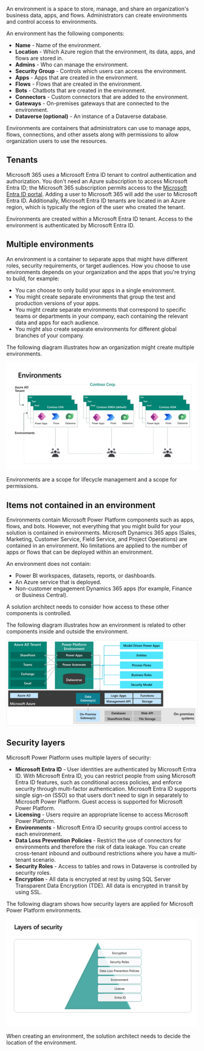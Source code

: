 An environment is a space to store, manage, and share an organization's business data, apps, and flows. Administrators can create environments and control access to environments.

An environment has the following components:

- **Name** - Name of the environment.
- **Location** - Which Azure region that the environment, its data, apps, and flows are stored in.
- **Admins** - Who can manage the environment.
- **Security Group** - Controls which users can access the environment.
- **Apps** - Apps that are created in the environment.
- **Flows** - Flows that are created in the environment.
- **Bots** - Chatbots that are created in the environment.
- **Connectors** - Custom connectors that are added to the environment.
- **Gateways** - On-premises gateways that are connected to the environment.
- **Dataverse (optional)** - An instance of a Dataverse database.

Environments are containers that administrators can use to manage apps, flows, connections, and other assets along with permissions to allow organization users to use the resources.

## Tenants

Microsoft 365 uses a Microsoft Entra ID tenant to control authentication and authorization. You don't need an Azure subscription to access Microsoft Entra ID; the Microsoft 365 subscription permits access to the [Microsoft Entra ID portal](https://aad.portal.azure.com). Adding a user to Microsoft 365 will add the user to Microsoft Entra ID. Additionally, Microsoft Entra ID tenants are located in an Azure region, which is typically the region of the user who created the tenant.

Environments are created within a Microsoft Entra ID tenant. Access to the environment is authenticated by Microsoft Entra ID.

## Multiple environments

An environment is a container to separate apps that might have different roles, security requirements, or target audiences. How you choose to use environments depends on your organization and the apps that you're trying to build, for example:

- You can choose to only build your apps in a single environment.
- You might create separate environments that group the test and production versions of your apps.
- You might create separate environments that correspond to specific teams or departments in your company, each containing the relevant data and apps for each audience.
- You might also create separate environments for different global branches of your company.

The following diagram illustrates how an organization might create multiple environments.

![Diagram representing multiple environments.](../media/2-environments.png)

Environments are a scope for lifecycle management and a scope for permissions.

## Items not contained in an environment

Environments contain Microsoft Power Platform components such as apps, flows, and bots. However, not everything that you might build for your solution is contained in environments. Microsoft Dynamics 365 apps (Sales, Marketing, Customer Service, Field Service, and Project Operations) are contained in an environment. No limitations are applied to the number of apps or flows that can be deployed within an environment.

An environment does not contain:

- Power BI workspaces, datasets, reports, or dashboards.
- An Azure service that is deployed.
- Non-customer engagement Dynamics 365 apps (for example, Finance or Business Central).

A solution architect needs to consider how access to these other components is controlled.

The following diagram illustrates how an environment is related to other components inside and outside the environment.

![Diagram representing components inside and outside an environment.](../media/3-inside-environment.png)

## Security layers

Microsoft Power Platform uses multiple layers of security:

- **Microsoft Entra ID** - User identities are authenticated by Microsoft Entra ID. With Microsoft Entra ID, you can restrict people from using Microsoft Entra ID features, such as conditional access policies, and enforce security through multi-factor authentication. Microsoft Entra ID supports single sign-on (SSO) so that users don't need to sign in separately to Microsoft Power Platform. Guest access is supported for Microsoft Power Platform.
- **Licensing** - Users require an appropriate license to access Microsoft Power Platform.
- **Environments** - Microsoft Entra ID security groups control access to each environment.
- **Data Loss Prevention Policies** - Restrict the use of connectors for environments and therefore the risk of data leakage. You can create cross-tenant inbound and outbound restrictions where you have a multi-tenant scenario.
- **Security Roles** - Access to tables and rows in Dataverse is controlled by security roles.
- **Encryption** - All data is encrypted at rest by using SQL Server Transparent Data Encryption (TDE). All data is encrypted in transit by using SSL.

The following diagram shows how security layers are applied for Microsoft Power Platform environments.

![Diagram representing environment security.](../media/2-environment-security.png)

When creating an environment, the solution architect needs to decide the location of the environment.

